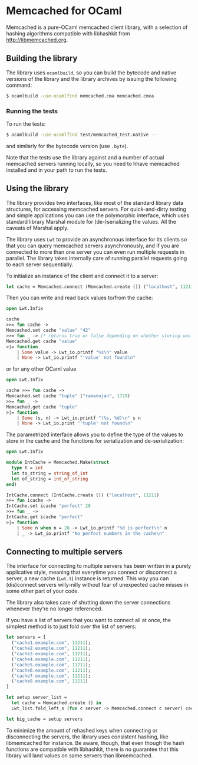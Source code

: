# Memcached for OCaml

Memcached is a pure-OCaml memcached client library, with a selection of hashing algorithms compatible with libhashkit from http://libmemcached.org.

## Building the library

The library uses `ocamlbuild`, so you can build the bytecode and native versions
of the library and the library archives by issuing the following command:

```sh
$ ocamlbuild -use-ocamlfind memcached.cma memcached.cmxa
```

### Running the tests

To run the tests:

```sh
$ ocamlbuild -use-ocamlfind test/memcached_test.native --
```

and similarly for the bytecode version (use `.byte`).

Note that the tests use the library against and a number of actual memcached
servers running locally, so you need to hhave memcached installed and in your
path to run the tests.

## Using the library

The library provides two interfaces, like most of the standard library data structures, for accessing memcached servers. For quick-and-dirty testing and simple applications you can use the polymorphic interface, which uses standard library Marshal module for (de-)serializing the values. All the caveats of Marshal apply.

The library uses `Lwt` to provide an asynchronous interface for its clients so
that you can query memcached servers asynchronously, and if you are connected to
more than one server you can even run multiple requests in parallel. The library
takes internally care of running parallel requests going to each server
sequentially.

To initialize an instance of the client and connect it to a server:

```ocaml
let cache = Memcached.connect (Memcached.create ()) ("localhost", 11211)
```

Then you can write and read back values to/from the cache:

```ocaml
open Lwt.Infix

cache
>>= fun cache ->
Memcached.set cache "value" "42"
>>= fun _ -> (* returns true or false depending on whether storing was succesful *)
Memcached.get cache "value"
>|= function
    | Some value -> Lwt_io.printf "%s\n" value
    | None -> Lwt_io.printf "'value' not found\n"
```

or for any other OCaml value

```ocaml
open Lwt.Infix

cache >>= fun cache ->
Memcached.set cache "tuple" ("ramanujan", 1729)
>>= fun _ ->
Memcached.get cache "tuple"
>|= function
    | Some (s, n) -> Lwt_io.printf "(%s, %d)\n" s n
    | None -> Lwt_io.print "'tuple' not found\n"
```

The parametrized interface allows you to define the type of the values to store in the cache and the functions for serialization and de-serialization:

```ocaml
open Lwt.Infix

module IntCache = Memcached.Make(struct
  type t = int
  let to_string = string_of_int
  let of_string = int_of_string
end)

IntCache.connect (IntCache.create ()) ("localhost", 11211)
>>= fun icache ->
IntCache.set icache "perfect" 28
>>= fun _ ->
IntCache.get icache "perfect"
>|= function
    | Some n when n = 28 -> Lwt_io.printf "%d is perfect\n" n
    | _ -> Lwt_io.printf "No perfect numbers in the cache\n"
```

## Connecting to multiple servers

The interface for connecting to multiple servers has been written in a purely
applicative style, meaning that everytime you connect or disconnect a server, a
new cache (`Lwt.t`) instance is returned. This way you can (dis)connect servers
willy-nilly without fear of unexpected cache misses in some other part of your
code.

The library also takes care of shutting down the server connections whenever they're no longer referenced.

If you have a list of servers that you want to connect all at once, the simplest method is to just fold over the list of servers:

```ocaml
let servers = [
  ("cache1.example.com", 11211);
  ("cache2.example.com", 11211);
  ("cache3.example.com", 11211);
  ("cache4.example.com", 11211);
  ("cache5.example.com", 11211);
  ("cache6.example.com", 11211);
  ("cache7.example.com", 11211);
  ("cache8.example.com", 11211)
]

let setup server_list =
  let cache = Memcached.create () in
  Lwt_list.fold_left_s (fun c server -> Memcached.connect c server) cache server_list

let big_cache = setup servers
```

To minimize the amount of rehashed keys when connecting or disconnecting the servers, the library uses consistent hashing, like libmemcached for instance. Be aware, though, that even though the hash functions are compatible with libhashkit, there is no guarantee that this library will land values on same servers than libmemcached.
